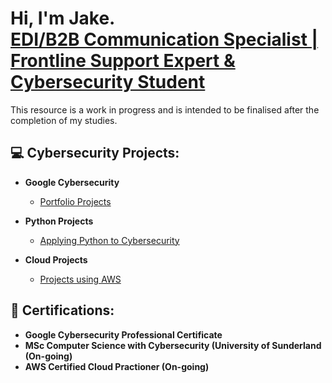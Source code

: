 <h1>Hi, I'm Jake. <br/><a href="https://www.linkedin.com/in/jake-wilson-874559265/">EDI/B2B Communication Specialist | Frontline Support Expert & Cybersecurity Student</a></h1>

<p>This resource is a work in progress and is intended to be finalised after the completion of my studies.</p>

<h2>💻 Cybersecurity Projects:</h2>

- <b>Google Cybersecurity</b>
  - [Portfolio Projects](https://github.com/wilbcn/Google-Cybersecurity/tree/main)

- <b>Python Projects</b>
  - [Applying Python to Cybersecurity](https://github.com/wilbcn/Applying-Python-to-Cybersecurity)
 
- <b>Cloud Projects</b>
  - [Projects using AWS](https://github.com/wilbcn/AWS-Projects)

<h2>📄 Certifications:</h2>

- <b>Google Cybersecurity Professional Certificate</b>
- <b>MSc Computer Science with Cybersecurity (University of Sunderland (On-going) </b>
- <b>AWS Certified Cloud Practioner (On-going) </b>


